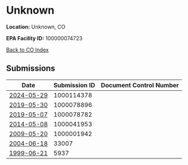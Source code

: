 # Unknown

**Location:** Unknown, CO

**EPA Facility ID:** 100000074723

[Back to CO Index](../../index.md)

## Submissions

| Date | Submission ID | Document Control Number |
|------|--------------|-------------------------|
| [2024-05-29](submissions/1000114378.md) | 1000114378 |  |
| [2019-05-30](submissions/1000078896.md) | 1000078896 |  |
| [2019-05-07](submissions/1000078782.md) | 1000078782 |  |
| [2014-05-08](submissions/1000041953.md) | 1000041953 |  |
| [2009-05-20](submissions/1000001942.md) | 1000001942 |  |
| [2004-06-18](submissions/33007.md) | 33007 |  |
| [1999-06-21](submissions/5937.md) | 5937 |  |
